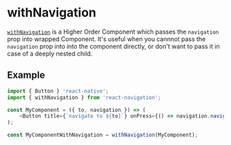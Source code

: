 
# withNavigation

[`withNavigation`](/src/views/withNavigation.js) is a Higher Order Component which passes the `navigation` prop into wrapped Component. It's useful when you cannnot pass the `navigation` prop into into the component directly, or don't want to pass it in case of a deeply nested child.

## Example

```js
import { Button } 'react-native';
import { withNavigation } from 'react-navigation';

const MyComponent = ({ to, navigation }) => (
    <Button title={`navigate to ${to}`} onPress={() => navigation.navigate(to)} />
);

const MyComponentWithNavigation = withNavigation(MyComponent);
```
